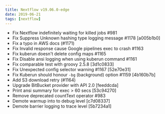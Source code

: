 ```yaml
---
title: Nextflow v19.06.0-edge
date: 2019-06-21
tags: [nextflow]
---
```


- Fix Nextflow indefinitely waiting for killed jobs #981
- Fix Suppress Unknown hashing type logging message #1178 [a005b1b0]
- Fix a typo in AWS docs (#1171)
- Fix Invalid response cause Google pipelines exec to crash #1163
- Fix kuberun doesn't delete config maps #1165
- Fix Disable ansi logging when using kuberun command #1161
- Fix comparable test with groovy 2.5.8 [3d1c0833]
- Fix Unexpected config selector warning #1167 [52e70e31]
- Fix Kuberun should honour `-bg` (background) option #1159 [4b160b7b]
- Add S3 download retry (#1164)
- Upgrade BitBucket provider with API 2.0 [feeddcda]
- Print ansi summary for exec > 60 secs [53c94270]
- Remove deprecated countText operator #983
- Demote warmup into to debug level [c7d08337]
- Demote barrier logging to trace level [5b7234a1]
